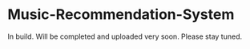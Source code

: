 # Music-Recommendation-System
In build. Will be completed and uploaded very soon. Please stay tuned.

